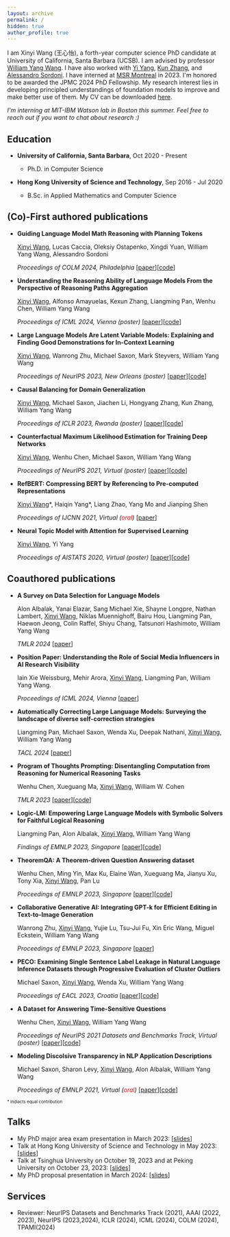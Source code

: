 ```yaml
---
layout: archive
permalink: /
hidden: true
author_profile: true
---
```


I am Xinyi Wang (王心怡), a forth-year computer science PhD candidate at University of California, Santa Barbara (UCSB). I am advised by professor [William Yang Wang](https://sites.cs.ucsb.edu/~william/index.html).
I have also worked with [Yi Yang](http://yya518.github.io/), [Kun Zhang](https://www.andrew.cmu.edu/user/kunz1/), and [Alessandro Sordoni](https://www.microsoft.com/en-us/research/people/alsordon/). I have interned at [MSR Montreal](https://www.microsoft.com/en-us/research/lab/microsoft-research-montreal/) in 2023. 
I'm honored to be awarded the JPMC 2024 PhD Fellowship.
My research interest lies in developing principled understandings of foundation models to improve and make better use of them.
My CV can be downloaded [here](pdf\CV.pdf).

<!-- *I'm actively looking for a 2024 summer research internship. Please feel free to reach out to me if you think I could be a good fit!* -->
*I'm interning at MIT-IBM Watson lab in Boston this summer. Feel free to reach out if you want to chat about research :)*

## Education 
* **University of California, Santa Barbara**, Oct 2020 - Present
  * Ph.D. in Computer Science

* **Hong Kong University of Science and Technology**, Sep 2016 - Jul 2020
  * B.Sc. in Applied Mathematics and Computer Science
  <!-- * CGA: 3.74/4.30  -->
  <!-- \[[transcript](/pdf/HKUST_transcript.pdf)\] -->
  <!-- * Capstone Project Supervisor: Prof. Yuan, Yao  -->

<!-- * **University of California, Los Angeles**, Sep 2019 - Dec 2019
  * Fall quater exchange -->
  <!-- * CGA: 3.90/4.00 (Dean's Honors List)  -->
  <!-- \[[transcript](/pdf/UCLA_transcript.pdf)\] -->


<!-- ## Scholarships and Academic Honors

* Chern Class Talent Scholarship (2017 - 2020) from HKUST Math department
* Chern Class Achievement Scholarship (2020) from HKUST Math department
* The 15th Epsilon Fund Award (2020) from HKUST Math department
* University’s Scholarship Scheme for Continuing Undergraduate Students (2017 - 2020) from HKUST
* Reaching Out Award (2019 - 2020) from HKSAR Government Scholarship Fund
* Joseph Needham Merit Scholarship (2020) from the Joseph Needham Foundation for Science & Civilisation (Hong Kong) 
* Academic Excellence Fellowship (2020) from UCSB -->

<!-- ## Preprints -->

## (Co)-First authored publications

* **Guiding Language Model Math Reasoning with Planning Tokens**

  <u>Xinyi Wang</u>, Lucas Caccia, Oleksiy Ostapenko, Xingdi Yuan, William Yang Wang, Alessandro Sordoni

  _Proceedings of COLM 2024, Philadelphia_ \[[paper](https://arxiv.org/abs/2310.05707)\]\[[code](https://github.com/WANGXinyiLinda/planning_tokens)\]

* **Understanding the Reasoning Ability of Language Models From the Perspective of Reasoning Paths Aggregation**

  <u>Xinyi Wang</u>, Alfonso Amayuelas, Kexun Zhang, Liangming Pan, Wenhu Chen, William Yang Wang 

  _Proceedings of ICML 2024, Vienna (poster)_ \[[paper](https://arxiv.org/abs/2402.03268)\]\[[code](https://github.com/WANGXinyiLinda/LM_random_walk)\]

* **Large Language Models Are Latent Variable Models: Explaining and Finding Good Demonstrations for In-Context Learning**

  <u>Xinyi Wang</u>, Wanrong Zhu, Michael Saxon, Mark Steyvers, William Yang Wang

  _Proceedings of NeurIPS 2023, New Orleans (poster)_ \[[paper](http://arxiv.org/abs/2301.11916)\]\[[code](https://github.com/WANGXinyiLinda/concept-based-demonstration-selection)\]

* **Causal Balancing for Domain Generalization**

  <u>Xinyi Wang</u>, Michael Saxon, Jiachen Li, Hongyang Zhang, Kun Zhang, William Yang Wang

  _Proceedings of ICLR 2023, Rwanda (poster)_ \[[paper](https://arxiv.org/abs/2206.05263)\]\[[code](https://github.com/WANGXinyiLinda/causal-balancing-for-domain-generalization)\]

* **Counterfactual Maximum Likelihood Estimation for Training Deep Networks** 

  <u>Xinyi Wang</u>, Wenhu Chen, Michael Saxon, William Yang Wang 

  _Proceedings of NeurIPS 2021, Virtual (poster)_ \[[paper](https://arxiv.org/abs/2106.03831)\]\[[code](https://github.com/WANGXinyiLinda/CMLE)\]

* **RefBERT: Compressing BERT by Referencing to Pre-computed Representations** 

  <u>Xinyi Wang</u>\*, Haiqin Yang\*, Liang Zhao, Yang Mo and Jianping Shen 

  _Proceedings of IJCNN 2021, Virtual (<span style="color:red">oral</span>)_ \[[paper](https://arxiv.org/abs/2106.08898)\]

* **Neural Topic Model with Attention for Supervised Learning** 

  <u>Xinyi Wang</u>, Yi Yang 

   _Proceedings of AISTATS 2020, Virtual (poster)_ \[[paper](http://proceedings.mlr.press/v108/wang20c.html)\]\[[code](https://github.com/WANGXinyiLinda/Neural-Topic-Model-with-Attention-for-Supervised-Learning)\]

## Coauthored publications

* **A Survey on Data Selection for Language Models**

  Alon Albalak, Yanai Elazar, Sang Michael Xie, Shayne Longpre, Nathan Lambert, <u>Xinyi Wang</u>, Niklas Muennighoff, Bairu Hou, Liangming Pan, Haewon Jeong, Colin Raffel, Shiyu Chang, Tatsunori Hashimoto, William Yang Wang

  _TMLR 2024_ \[[paper](https://arxiv.org/abs/2402.16827)\]

* **Position Paper: Understanding the Role of Social Media Influencers in AI Research Visibility**

  Iain Xie Weissburg, Mehir Arora, <u>Xinyi Wang</u>, Liangming Pan, William Yang Wang. 

  _Proceedings of ICML 2024, Vienna_ \[[paper](https://arxiv.org/abs/2401.13782)\]

* **Automatically Correcting Large Language Models: Surveying the landscape of diverse self-correction strategies**

  Liangming Pan, Michael Saxon, Wenda Xu, Deepak Nathani, <u>Xinyi Wang</u>, William Yang Wang

  _TACL 2024_ \[[paper](https://arxiv.org/abs/2308.03188)\]

* **Program of Thoughts Prompting: Disentangling Computation from Reasoning for Numerical Reasoning Tasks**

  Wenhu Chen, Xueguang Ma, <u>Xinyi Wang</u>, William W. Cohen

  _TMLR 2023_ \[[paper](https://arxiv.org/abs/2211.12588)\]\[[code](https://github.com/wenhuchen/Program-of-Thoughts)\]

* **Logic-LM: Empowering Large Language Models with Symbolic Solvers for Faithful Logical Reasoning**

  Liangming Pan, Alon Albalak, <u>Xinyi Wang</u>, William Yang Wang

  _Findings of EMNLP 2023, Singapore_ \[[paper](https://arxiv.org/abs/2305.12295)\]\[[code](https://github.com/teacherpeterpan/Logic-LLM)\]

* **TheoremQA: A Theorem-driven Question Answering dataset**

  Wenhu Chen, Ming Yin, Max Ku, Elaine Wan, Xueguang Ma, Jianyu Xu, Tony Xia, <u>Xinyi Wang</u>, Pan Lu

  _Proceedings of EMNLP 2023, Singapore_ \[[paper](https://arxiv.org/abs/2305.12524)\]\[[code](https://github.com/wenhuchen/TheoremQA)\]

* **Collaborative Generative AI: Integrating GPT-k for Efficient Editing in Text-to-Image Generation**

  Wanrong Zhu, <u>Xinyi Wang</u>, Yujie Lu, Tsu-Jui Fu, Xin Eric Wang, Miguel Eckstein, William Yang Wang

  _Proceedings of EMNLP 2023, Singapore_ \[[paper](https://arxiv.org/abs/2305.11317)\]

* **PECO: Examining Single Sentence Label Leakage in Natural Language Inference Datasets through Progressive Evaluation of Cluster Outliers**

  Michael Saxon, <u>Xinyi Wang</u>, Wenda Xu, William Yang Wang
  
  _Proceedings of EACL 2023, Croatia_ \[[paper](https://arxiv.org/abs/2112.09237)\]\[[code](https://github.com/michaelsaxon/DatasetAnalysis)\]

* **A Dataset for Answering Time-Sensitive Questions** 

  Wenhu Chen, <u>Xinyi Wang</u>, William Yang Wang 

  _Proceedings of NeurIPS 2021 Datasets and Benchmarks Track, Virtual (poster)_ \[[paper](https://arxiv.org/abs/2108.06314)\]\[[code](https://github.com/wenhuchen/Time-Sensitive-QA)\]

* **Modeling Discolsive Transparency in NLP Application Descriptions** 

  Michael Saxon, Sharon Levy, <u>Xinyi Wang</u>, Alon Albalak, William Yang Wang 

  _Proceedings of EMNLP 2021, Virtual (<span style="color:red">oral</span>)_ \[[paper](https://arxiv.org/abs/2101.00433)\]\[[code](https://github.com/michaelsaxon/disclosive-transparency)\]

<!-- * **Direct Proof of the Formation of Droplet Surface Shape and the Principle of Minimizing Free Energy** (College Physics. Sep. 2020)

  Kang Jin, **Xinyi Wang**, Kaihang Gui -->

<sub><sup>* indiacts equal contribution</sup></sub>


## Talks
* My PhD major area exam presentation in March 2023: \[[slides](pdf\MAE_online.pdf)\] 
* Talk at Hong Kong University of Science and Technology in May 2023: \[[slides](pdf\llms.pdf)\] 
* Talk at Tsinghua University on October 19, 2023 and at Peking University on October 23, 2023: \[[slides](pdf\oct_talk.pdf)\]
* My PhD proposal presentation in March 2024: \[[slides](pdf\proposal.pdf)\] 


## Services
* Reviewer: NeurIPS Datasets and Benchmarks Track (2021), AAAI (2022, 2023), NeurIPS (2023,2024), ICLR (2024), ICML (2024), COLM (2024), TPAMI(2024)